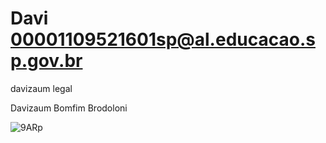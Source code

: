 # Davi 00001109521601sp@al.educacao.sp.gov.br 
davizaum legal


Davizaum Bomfim Brodoloni




![9ARp](https://github.com/user-attachments/assets/9a017782-03ae-450e-bdbd-ab58fa2e8255)
